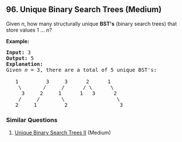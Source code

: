 ## 96. Unique Binary Search Trees (Medium)

<p>Given <em>n</em>, how many structurally unique <strong>BST&#39;s</strong> (binary search trees) that store values 1 ...&nbsp;<em>n</em>?</p>

<p><strong>Example:</strong></p>

<pre>
<strong>Input:</strong> 3
<strong>Output:</strong> 5
<strong>Explanation:
</strong>Given <em>n</em> = 3, there are a total of 5 unique BST&#39;s:

   1         3     3      2      1
    \       /     /      / \      \
     3     2     1      1   3      2
    /     /       \                 \
   2     1         2                 3
</pre>


### Similar Questions
  1. [Unique Binary Search Trees II](https://github.com/openset/leetcode/tree/master/solution/unique-binary-search-trees-ii) (Medium)
